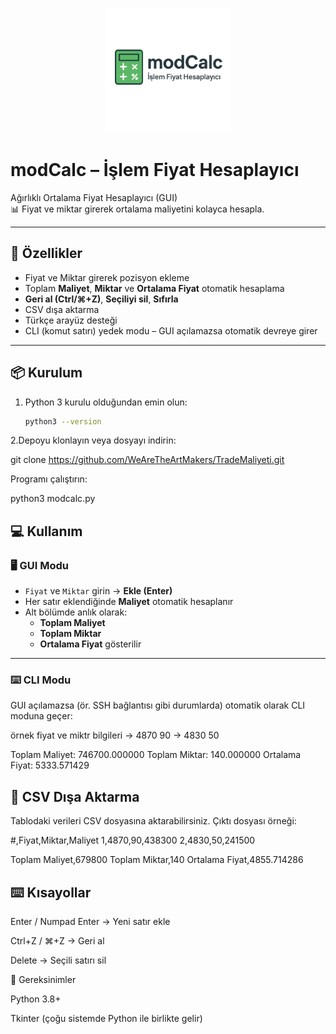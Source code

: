 <p align="center">
  <img src="https://github.com/WeAreTheArtMakers/TradeMaliyeti/raw/main/modcalc.png" alt="modCalc Logo" width="200"/>
</p>

# modCalc – İşlem Fiyat Hesaplayıcı

Ağırlıklı Ortalama Fiyat Hesaplayıcı (GUI)  
📊 Fiyat ve miktar girerek ortalama maliyetini kolayca hesapla.  

---

## 🚀 Özellikler
- Fiyat ve Miktar girerek pozisyon ekleme
- Toplam **Maliyet**, **Miktar** ve **Ortalama Fiyat** otomatik hesaplama
- **Geri al (Ctrl/⌘+Z)**, **Seçiliyi sil**, **Sıfırla**
- CSV dışa aktarma
- Türkçe arayüz desteği
- CLI (komut satırı) yedek modu – GUI açılamazsa otomatik devreye girer

---

## 📦 Kurulum

1. Python 3 kurulu olduğundan emin olun:
   ```bash
   python3 --version

2.Depoyu klonlayın veya dosyayı indirin:

git clone https://github.com/WeAreTheArtMakers/TradeMaliyeti.git


Programı çalıştırın:

python3 modcalc.py

## 💻 Kullanım

### 🖥️ GUI Modu
- `Fiyat` ve `Miktar` girin → **Ekle (Enter)**
- Her satır eklendiğinde **Maliyet** otomatik hesaplanır
- Alt bölümde anlık olarak:
  - **Toplam Maliyet**
  - **Toplam Miktar**
  - **Ortalama Fiyat** gösterilir

---

### ⌨️ CLI Modu
GUI açılamazsa (ör. SSH bağlantısı gibi durumlarda) otomatik olarak CLI moduna geçer:


örnek fiyat ve miktr bilgileri 
-> 4870 90 
-> 4830 50

Toplam Maliyet: 746700.000000
Toplam Miktar:  140.000000
Ortalama Fiyat: 5333.571429


## 📁 CSV Dışa Aktarma

Tablodaki verileri CSV dosyasına aktarabilirsiniz.
Çıktı dosyası örneği:

#,Fiyat,Miktar,Maliyet
1,4870,90,438300
2,4830,50,241500

Toplam Maliyet,679800
Toplam Miktar,140
Ortalama Fiyat,4855.714286


## ⌨️ Kısayollar

Enter / Numpad Enter → Yeni satır ekle

Ctrl+Z / ⌘+Z → Geri al

Delete → Seçili satırı sil

📌 Gereksinimler

Python 3.8+

Tkinter (çoğu sistemde Python ile birlikte gelir)
